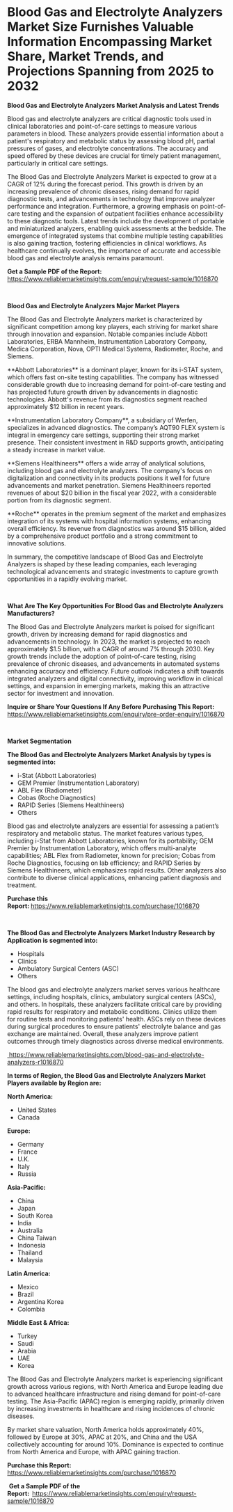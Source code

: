 <p><h1>Blood Gas and Electrolyte Analyzers Market Size Furnishes Valuable Information Encompassing Market Share, Market Trends, and Projections Spanning from 2025 to 2032</h1></p><p><strong>Blood Gas and Electrolyte Analyzers Market Analysis and Latest Trends</strong></p>
<p><p>Blood gas and electrolyte analyzers are critical diagnostic tools used in clinical laboratories and point-of-care settings to measure various parameters in blood. These analyzers provide essential information about a patient's respiratory and metabolic status by assessing blood pH, partial pressures of gases, and electrolyte concentrations. The accuracy and speed offered by these devices are crucial for timely patient management, particularly in critical care settings.</p><p>The Blood Gas and Electrolyte Analyzers Market is expected to grow at a CAGR of 12% during the forecast period. This growth is driven by an increasing prevalence of chronic diseases, rising demand for rapid diagnostic tests, and advancements in technology that improve analyzer performance and integration. Furthermore, a growing emphasis on point-of-care testing and the expansion of outpatient facilities enhance accessibility to these diagnostic tools. Latest trends include the development of portable and miniaturized analyzers, enabling quick assessments at the bedside. The emergence of integrated systems that combine multiple testing capabilities is also gaining traction, fostering efficiencies in clinical workflows. As healthcare continually evolves, the importance of accurate and accessible blood gas and electrolyte analysis remains paramount.</p></p>
<p><strong>Get a Sample PDF of the Report:&nbsp;</strong> <a href="https://www.reliablemarketinsights.com/enquiry/request-sample/1016870?utm_campaign=2197&utm_medium=2&utm_source=Github&utm_content=ia&utm_term=13042025&utm_id=blood-gas-and-electrolyte-analyzers">https://www.reliablemarketinsights.com/enquiry/request-sample/1016870</a></p>
<p>&nbsp;</p>
<p><strong>Blood Gas and Electrolyte Analyzers Major Market Players</strong></p>
<p><p>The Blood Gas and Electrolyte Analyzers market is characterized by significant competition among key players, each striving for market share through innovation and expansion. Notable companies include Abbott Laboratories, ERBA Mannheim, Instrumentation Laboratory Company, Medica Corporation, Nova, OPTI Medical Systems, Radiometer, Roche, and Siemens.</p><p>**Abbott Laboratories** is a dominant player, known for its i-STAT system, which offers fast on-site testing capabilities. The company has witnessed considerable growth due to increasing demand for point-of-care testing and has projected future growth driven by advancements in diagnostic technologies. Abbott's revenue from its diagnostics segment reached approximately $12 billion in recent years.</p><p>**Instrumentation Laboratory Company**, a subsidiary of Werfen, specializes in advanced diagnostics. The company’s AQT90 FLEX system is integral in emergency care settings, supporting their strong market presence. Their consistent investment in R&D supports growth, anticipating a steady increase in market value.</p><p>**Siemens Healthineers** offers a wide array of analytical solutions, including blood gas and electrolyte analyzers. The company's focus on digitalization and connectivity in its products positions it well for future advancements and market penetration. Siemens Healthineers reported revenues of about $20 billion in the fiscal year 2022, with a considerable portion from its diagnostic segment.</p><p>**Roche** operates in the premium segment of the market and emphasizes integration of its systems with hospital information systems, enhancing overall efficiency. Its revenue from diagnostics was around $15 billion, aided by a comprehensive product portfolio and a strong commitment to innovative solutions.</p><p>In summary, the competitive landscape of Blood Gas and Electrolyte Analyzers is shaped by these leading companies, each leveraging technological advancements and strategic investments to capture growth opportunities in a rapidly evolving market.</p></p>
<p>&nbsp;</p>
<p><strong>What Are The Key Opportunities For Blood Gas and Electrolyte Analyzers Manufacturers?</strong></p>
<p><p>The Blood Gas and Electrolyte Analyzers market is poised for significant growth, driven by increasing demand for rapid diagnostics and advancements in technology. In 2023, the market is projected to reach approximately $1.5 billion, with a CAGR of around 7% through 2030. Key growth trends include the adoption of point-of-care testing, rising prevalence of chronic diseases, and advancements in automated systems enhancing accuracy and efficiency. Future outlook indicates a shift towards integrated analyzers and digital connectivity, improving workflow in clinical settings, and expansion in emerging markets, making this an attractive sector for investment and innovation.</p></p>
<p><strong>Inquire or Share Your Questions If Any Before Purchasing This Report:</strong> <a href="https://www.reliablemarketinsights.com/enquiry/pre-order-enquiry/1016870?utm_campaign=2197&utm_medium=2&utm_source=Github&utm_content=ia&utm_term=13042025&utm_id=blood-gas-and-electrolyte-analyzers">https://www.reliablemarketinsights.com/enquiry/pre-order-enquiry/1016870</a></p>
<p>&nbsp;</p>
<p><strong>Market Segmentation</strong></p>
<p><strong>The Blood Gas and Electrolyte Analyzers Market Analysis by types is segmented into:</strong></p>
<p><ul><li>i-Stat (Abbott Laboratories)</li><li>GEM Premier (Instrumentation Laboratory)</li><li>ABL Flex (Radiometer)</li><li>Cobas (Roche Diagnostics)</li><li>RAPID Series (Siemens Healthineers)</li><li>Others</li></ul></p>
<p><p>Blood gas and electrolyte analyzers are essential for assessing a patient’s respiratory and metabolic status. The market features various types, including i-Stat from Abbott Laboratories, known for its portability; GEM Premier by Instrumentation Laboratory, which offers multi-analyte capabilities; ABL Flex from Radiometer, known for precision; Cobas from Roche Diagnostics, focusing on lab efficiency; and RAPID Series by Siemens Healthineers, which emphasizes rapid results. Other analyzers also contribute to diverse clinical applications, enhancing patient diagnosis and treatment.</p></p>
<p><strong>Purchase this Report:&nbsp;</strong><a href="https://www.reliablemarketinsights.com/purchase/1016870?utm_campaign=2197&utm_medium=2&utm_source=Github&utm_content=ia&utm_term=13042025&utm_id=blood-gas-and-electrolyte-analyzers">https://www.reliablemarketinsights.com/purchase/1016870</a></p>
<p>&nbsp;</p>
<p><strong>The Blood Gas and Electrolyte Analyzers Market Industry Research by Application is segmented into:</strong></p>
<p><ul><li>Hospitals</li><li>Clinics</li><li>Ambulatory Surgical Centers (ASC)</li><li>Others</li></ul></p>
<p><p>The blood gas and electrolyte analyzers market serves various healthcare settings, including hospitals, clinics, ambulatory surgical centers (ASCs), and others. In hospitals, these analyzers facilitate critical care by providing rapid results for respiratory and metabolic conditions. Clinics utilize them for routine tests and monitoring patients' health. ASCs rely on these devices during surgical procedures to ensure patients' electrolyte balance and gas exchange are maintained. Overall, these analyzers improve patient outcomes through timely diagnostics across diverse medical environments.</p></p>
<p><a href="https://www.reliablemarketinsights.com/blood-gas-and-electrolyte-analyzers-r1016870?utm_campaign=2197&utm_medium=2&utm_source=Github&utm_content=ia&utm_term=13042025&utm_id=blood-gas-and-electrolyte-analyzers">&nbsp;https://www.reliablemarketinsights.com/blood-gas-and-electrolyte-analyzers-r1016870</a></p>
<p><strong>In terms of Region, the Blood Gas and Electrolyte Analyzers Market Players available by Region are:</strong></p>
<p>
    <p> <strong> North America: </strong>
        <ul>
            <li>United States</li>
            <li>Canada</li>
        </ul>
        </p> 
    <p> <strong> Europe: </strong>
        <ul>
            <li>Germany</li>
            <li>France</li>
            <li>U.K.</li>
            <li>Italy</li>
            <li>Russia</li>
        </ul>
        </p> 
    <p> <strong> Asia-Pacific: </strong>
        <ul>
            <li>China</li>
            <li>Japan</li>
            <li>South Korea</li>
            <li>India</li>
            <li>Australia</li>
            <li>China Taiwan</li>
            <li>Indonesia</li>
            <li>Thailand</li>
            <li>Malaysia</li>
        </ul>
        </p> 
    <p> <strong> Latin America: </strong>
        <ul>
            <li>Mexico</li>
            <li>Brazil</li>
            <li>Argentina Korea</li>
            <li>Colombia</li>
        </ul>
        </p> 
    <p> <strong> Middle East & Africa: </strong>
        <ul>
            <li>Turkey</li>
            <li>Saudi</li>
            <li>Arabia</li>
            <li>UAE</li>
            <li>Korea</li>
        </ul>
    </p>
    </p>
<p><p>The Blood Gas and Electrolyte Analyzers market is experiencing significant growth across various regions, with North America and Europe leading due to advanced healthcare infrastructure and rising demand for point-of-care testing. The Asia-Pacific (APAC) region is emerging rapidly, primarily driven by increasing investments in healthcare and rising incidences of chronic diseases. </p><p>By market share valuation, North America holds approximately 40%, followed by Europe at 30%, APAC at 20%, and China and the USA collectively accounting for around 10%. Dominance is expected to continue from North America and Europe, with APAC gaining traction.</p></p>
<p><strong>Purchase this Report: </strong><a href="https://www.reliablemarketinsights.com/purchase/1016870?utm_campaign=2197&utm_medium=2&utm_source=Github&utm_content=ia&utm_term=13042025&utm_id=blood-gas-and-electrolyte-analyzers">https://www.reliablemarketinsights.com/purchase/1016870</a></p>
<p>&nbsp;<strong>Get a Sample PDF of the Report:&nbsp;&nbsp;</strong><a href="https://www.reliablemarketinsights.com/enquiry/request-sample/1016870?utm_campaign=2197&utm_medium=2&utm_source=Github&utm_content=ia&utm_term=13042025&utm_id=blood-gas-and-electrolyte-analyzers">https://www.reliablemarketinsights.com/enquiry/request-sample/1016870</a></p>
<p><strong></strong></p>
<p><p></p><p></p><p></p></p>